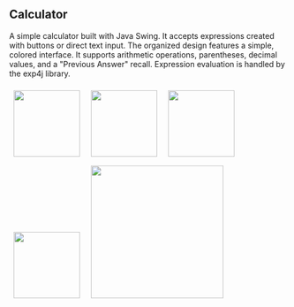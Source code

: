## Calculator
A simple calculator built with Java Swing. It accepts expressions created with buttons or direct text input. The organized design features a simple, colored interface. It supports arithmetic operations, parentheses, decimal values, and a "Previous Answer" recall. Expression evaluation is handled by the exp4j library.

<img src="https://github.com/user-attachments/assets/a5e455af-b22d-497b-bf56-63916d303c56" width="120" style="margin: 8px;">
<img src="https://github.com/user-attachments/assets/b312dae6-436a-4b74-9b71-c3247aadd7c3" width="120" style="margin: 8px;">
<img src="https://github.com/user-attachments/assets/c6327c55-dedf-4c52-8388-891ec18bf68e" width="120" style="margin: 8px;">
<img src="https://github.com/user-attachments/assets/64eb6f52-5ab8-4e5c-95fb-d745e8d8aadd" width="120" style="margin: 8px;">
<img src="https://github.com/user-attachments/assets/edec064a-b106-4671-8bb1-8db6d55d6d06" width="240" style="margin: 8px;">


